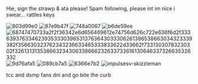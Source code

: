 
Hie, sign the strawp & ata please! Spam following,
please int im nice i swear... rattles keys

![803d99e0](https://github.com/user-attachments/assets/a8bee071-4b21-4b0e-aaea-892564525d8f) ![87e9b47f](https://github.com/user-attachments/assets/adff3fa3-9473-4359-88bd-746390fa446c) ![748a0067](https://github.com/user-attachments/assets/f676c700-98c7-412b-9733-3233c4e3e43e) ![b6de59ee](https://github.com/user-attachments/assets/f94ec38e-4f44-4ae9-9da6-2f8e704aa13b) ![68747470733a2f2f36342e6d656469612e74756d626c722e636f6d2f33363937633462393533303965313763643033306261386538663034323339382f356630323762343236633465333833622d33662f73313030783230302f326131313538663234306338666232633733616130646337326635326332](https://github.com/user-attachments/assets/454065df-4b62-4340-9e3e-ce5beda78ce0) ![9d76afa5](https://github.com/user-attachments/assets/78e8b49a-8113-435e-be57-67c1e7852fe1) ![089cb7a5](https://github.com/user-attachments/assets/bbd79498-7ac9-472b-bdb0-2a011328b70b) ![6366e7b2](https://github.com/user-attachments/assets/5308d9aa-5326-4eab-aba5-a4a0c6661807) 
 ![impulsesv-skizzleman](https://github.com/user-attachments/assets/0de1c3de-a77c-4aab-ba38-d90ad93a8bdf)

tcc and dsmp fans dni and go bite the curb



